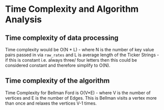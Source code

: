 # Time Complexity and Algorithm Analysis

## Time complexity of data processing

Time complexity would be O(N \* L) - where N is the number of key value pairs passed in via `raw_rates` and L is average length of the Ticker Strings - if this is constant i.e. always three/ four letters then this could be considered constant and therefore simplify to O(N).

## Time complexity of the algorithm

Time Complexity for Bellman Ford is O(V\*E) - where V is the number of vertices and E is the number of Edges.
This is Bellman visits a vertex more than once and relaxes the vertices V-1 times.
